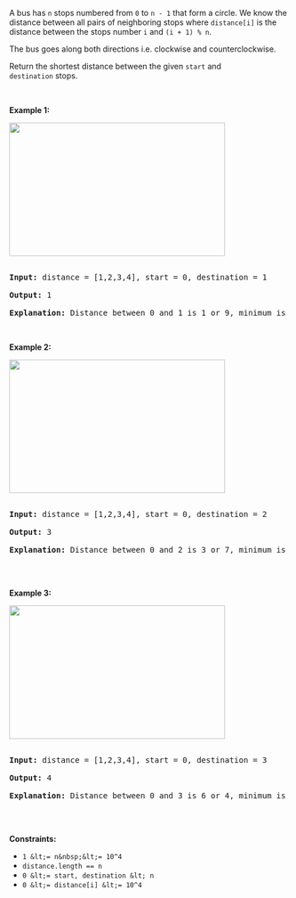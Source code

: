 A bus&nbsp;has `` n `` stops numbered from `` 0 `` to `` n - 1 `` that form&nbsp;a circle. We know the distance between all pairs of neighboring stops where `` distance[i] `` is the distance between the stops number&nbsp;`` i `` and `` (i + 1) % n ``.

The bus goes along both directions&nbsp;i.e. clockwise and counterclockwise.

Return the shortest distance between the given&nbsp;`` start ``&nbsp;and `` destination ``&nbsp;stops.

&nbsp;

__Example 1:__

<img alt="" src="https://assets.leetcode.com/uploads/2019/09/03/untitled-diagram-1.jpg" style="width: 388px; height: 240px;"/>

<pre>
<strong>Input:</strong> distance = [1,2,3,4], start = 0, destination = 1
<strong>Output:</strong> 1
<strong>Explanation:</strong> Distance between 0 and 1 is 1 or 9, minimum is 1.</pre>

&nbsp;

__Example 2:__

<img alt="" src="https://assets.leetcode.com/uploads/2019/09/03/untitled-diagram-1-1.jpg" style="width: 388px; height: 240px;"/>

<pre>
<strong>Input:</strong> distance = [1,2,3,4], start = 0, destination = 2
<strong>Output:</strong> 3
<strong>Explanation:</strong> Distance between 0 and 2 is 3 or 7, minimum is 3.
</pre>

&nbsp;

__Example 3:__

<img alt="" src="https://assets.leetcode.com/uploads/2019/09/03/untitled-diagram-1-2.jpg" style="width: 388px; height: 240px;"/>

<pre>
<strong>Input:</strong> distance = [1,2,3,4], start = 0, destination = 3
<strong>Output:</strong> 4
<strong>Explanation:</strong> Distance between 0 and 3 is 6 or 4, minimum is 4.
</pre>

&nbsp;

__Constraints:__

*   `` 1 &lt;= n&nbsp;&lt;= 10^4 ``
*   `` distance.length == n ``
*   `` 0 &lt;= start, destination &lt; n ``
*   `` 0 &lt;= distance[i] &lt;= 10^4 ``